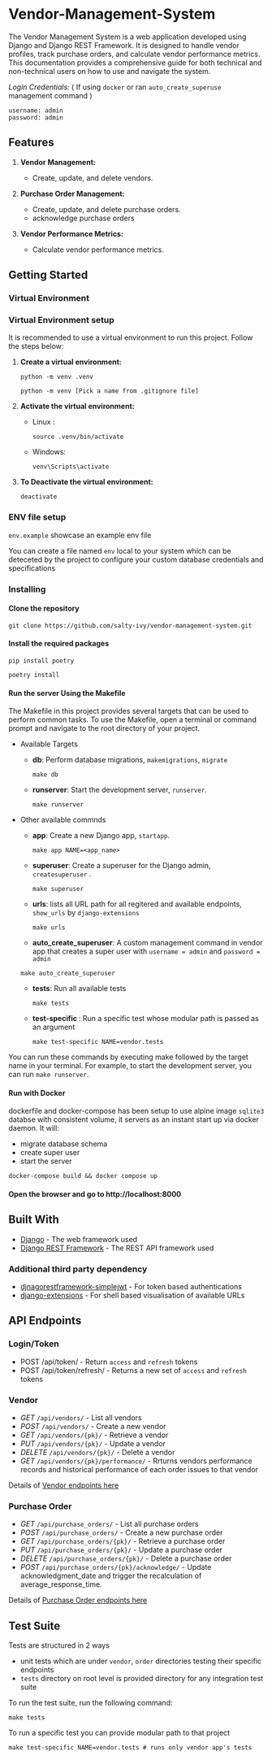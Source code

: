 # Vendor-Management-System

The Vendor Management System is a web application developed using Django and Django REST Framework. It is designed to handle vendor profiles, track purchase orders, and calculate vendor performance metrics. This documentation provides a comprehensive guide for both technical and non-technical users on how to use and navigate the system.

*Login Credentials:* ( If using `docker` or ran `auto_create_superuse` management command )

```
username: admin
password: admin
```


## Features

1. **Vendor Management:**
   - Create, update, and delete vendors.

2. **Purchase Order Management:**
   - Create, update, and delete purchase orders.
   - acknowledge purchase orders

3. **Vendor Performance Metrics:**
   - Calculate vendor performance metrics.


## Getting Started

### Virtual Environment

### Virtual Environment setup

It is recommended to use a virtual environment to run this project. Follow the steps below:

1. **Create a virtual environment:**

    ```
    python -m venv .venv
    ```
    ```
    python -m venv [Pick a name from .gitignore file]
    ```

2. **Activate the virtual environment:**

    - Linux :
        ```
        source .venv/bin/activate
        ```
    - Windows:
        ```
        venv\Scripts\activate
        ```

3. **To Deactivate the virtual environment:**

    ```
    deactivate
    ```
### ENV file setup

`env.example` showcase an example env file

You can create a file named `env` local to your system which can be deteceted by the project to configure your custom database credentials and specifications


### Installing

#### Clone the repository

```
git clone https://github.com/salty-ivy/vendor-management-system.git
```

#### Install the required packages

```
pip install poetry
```

```
poetry install
```

#### Run the server Using the Makefile

The Makefile in this project provides several targets that can be used to perform common tasks. To use the Makefile, open a terminal or command prompt and navigate to the root directory of your project.

- Available Targets
    - **db**: Perform database migrations, `makemigrations`, `migrate`

        ```
        make db
        ```

    - **runserver**: Start the development server, `runserver`.

        ```
        make runserver
        ```

- Other available commnds
    - **app**: Create a new Django app, `startapp`.

        ```
        make app NAME=<app_name>
        ```

    - **superuser**: Create a superuser for the Django admin, `createsuperuser` .

        ```
        make superuser
        ```

    - **urls**: lists all URL path for all regitered and available endpoints, `show_urls` by `django-extensions`
        ```
        make urls
        ```

    - **auto_create_superuser**: A custom management command in vendor app that creates a super user with `username = admin` and `password = admin`
    ```
    make auto_create_superuser
    ```

    - **tests**: Run all available tests
        ```
        make tests
        ```

    - **test-specific <name>**: Run a specific test whose modular path is passed as an argument
        ```
        make test-specific NAME=vendor.tests
        ```

You can run these commands by executing make followed by the target name in your terminal. For example, to start the development server, you can run `make runserver`.

#### Run with Docker

dockerfile and docker-compose has been setup to use alpine image `sqlite3` databse with consistent volume, it servers as an instant start up via docker daemon.
It will:
- migrate database schema
- create super user
- start the server

```
docker-compose build && docker compose up
```

#### Open the browser and go to http://localhost:8000

## Built With

* [Django](https://www.djangoproject.com/) - The web framework used
* [Django REST Framework](http://www.django-rest-framework.org/) - The REST API framework used

### Additional third party dependency

* [djnagorestframework-simplejwt](https://django-rest-framework-simplejwt.readthedocs.io/en/latest/) - For token based authentications
* [django-extensions](https://django-extensions.readthedocs.io/en/latest/) - For shell based visualisation of available URLs

## API Endpoints

### Login/Token

* POST /api/token/ - Return `access` and `refresh` tokens
* POST /api/token/refresh/ - Returns a new set of `access` and `refresh` tokens

### Vendor

* *GET* `/api/vendors/` - List all vendors
* *POST* `/api/vendors/` - Create a new vendor
* *GET* `/api/vendors/{pk}/` - Retrieve a vendor
* *PUT* `/api/vendors/{pk}/` - Update a vendor
* *DELETE* `/api/vendors/{pk}/` - Delete a vendor
* *GET* `/api/vendors/{pk}/performance/` - Rrturns vendors performance records and historical performance of each order issues to that vendor

Details of  [Vendor endpoints here](src/docs/vendor/endpoints.md)

### Purchase Order

* *GET* `/api/purchase_orders/` - List all purchase orders
* *POST* `/api/purchase_orders/` - Create a new purchase order
* *GET* `/api/purchase_orders/{pk}/` - Retrieve a purchase order
* *PUT* `/api/purchase_orders/{pk}/` - Update a purchase order
* *DELETE* `/api/purchase_orders/{pk}/` - Delete a purchase order
* *POST* `/api/purchase_orders/{pk}/acknowledge/` -  Update acknowledgment_date and trigger the recalculation of average_response_time.

Details of  [Purchase Order endpoints here](src/docs/order/endpoints.md)

## Test Suite

Tests are structured in 2 ways
- unit tests which are under `vendor`, `order` directories testing their specific endpoints
- `tests` directory on root level is provided directory for any integration test suite

To run the test suite, run the following command:
```
make tests
```

To run a specific test you can provide modular path to that project

```
make test-specific NAME=vendor.tests # runs only vendor app's tests
```
